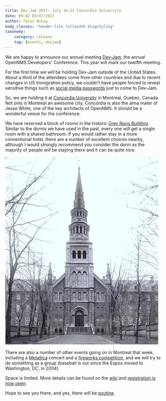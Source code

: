 ```yaml
---
title: Dev Jam 2017: July 16-21 Concordia University
date: 09:42 03/07/2017
author: Tarus Balog
body_classes: "header-lite fullwidth blogstyling"
taxonomy:
    category: release
    tag: [events, devjam]
---
```


We are happy to announce our annual meeting [Dev-Jam](https://wiki.opennms.org/wiki/Dev-Jam_2017), the annual OpenNMS Developers' Conference.
This year will mark our twelfth meeting.

For the first time we will be holding Dev-Jam outside of the United States.
About a third of the attendees come from other countries and due to recent changes in US immigration policy, we couldn’t have people forced to reveal sensitive things such as [social media passwords](http://www.nbcnews.com/news/us-news/us-visitors-may-have-hand-over-social-media-passwords-kelly-n718216) just to come to Dev-Jam.

So, we are holding it at [Concordia University](http://www.concordia.ca/) in Montreal, Quebec, Canada.
Not only is Montreal an awesome city, Concordia is also the alma mater of Jesse White, one of the key architects of OpenNMS.
It should be a wonderful venue for the conference.

We have reserved a block of rooms in the historic [Grey Nuns Building](https://en.wikipedia.org/wiki/Grey_Nuns_Motherhouse).
Similar to the dorms we have used in the past, every one will get a single room with a shared bathroom.
If you would rather stay in a more conventional hotel, there are a number of excellent choices nearby, although I would strongly recommend you consider the dorm as the majority of people will be staying there and it can be quite nice.

![Picture of the Grey Nuns Building at Concordia University](GreyNuns.jpg)

There are also a number of other events going on in Montreal that week, including a [Metallica](http://www.evenko.ca/en/events/12202/metallica/parc-jean-drapeau/07-19-2017) concert and a [fireworks competition](https://www.quebecoriginal.com/en-us/listing/events/festivals-and-special-events/linternational-des-feux-loto-quebec-1413569), and we will try to do something as a group (baseball is out since the Expos moved to Washington, DC, in 2004).

Space is limited. More details can be found on the [wiki](https://wiki.opennms.org/wiki/Dev-Jam_2017) and [registration is now open](http://www.opennms.com/opennms-dev-jam-registration).

Hope to see you there, and yes, there will be [poutine](https://en.wikipedia.org/wiki/Poutine).
